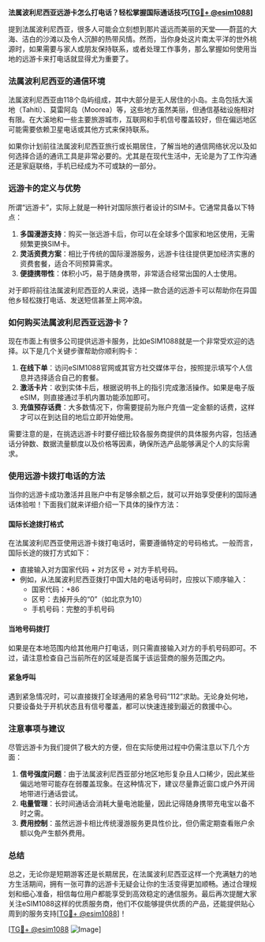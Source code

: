 **法属波利尼西亚远游卡怎么打电话？轻松掌握国际通话技巧[[TG💪+ @esim1088](https://t.me/s/esim1088)]**

提到法属波利尼西亚，很多人可能会立刻想到那片遥远而美丽的天堂——蔚蓝的大海、洁白的沙滩以及令人沉醉的热带风情。然而，当你身处这片南太平洋的世外桃源时，如果需要与家人或朋友保持联系，或者处理工作事务，那么掌握如何使用当地的远游卡来打电话就显得尤为重要了。

### 法属波利尼西亚的通信环境

法属波利尼西亚由118个岛屿组成，其中大部分是无人居住的小岛。主岛包括大溪地（Tahiti）、莫雷阿岛（Moorea）等，这些地方虽然美丽，但通信基础设施相对有限。在大溪地和一些主要旅游城市，互联网和手机信号覆盖较好，但在偏远地区可能需要依赖卫星电话或其他方式来保持联系。

如果你计划前往法属波利尼西亚旅行或长期居住，了解当地的通信网络状况以及如何选择合适的通讯工具是非常必要的。尤其是在现代生活中，无论是为了工作沟通还是家庭联络，手机已经成为不可或缺的一部分。

### 远游卡的定义与优势

所谓“远游卡”，实际上就是一种针对国际旅行者设计的SIM卡。它通常具备以下特点：

1. **多国漫游支持**：购买一张远游卡后，你可以在全球多个国家和地区使用，无需频繁更换SIM卡。
2. **灵活资费方案**：相比于传统的国际漫游服务，远游卡往往提供更加经济实惠的资费套餐，适合不同预算需求。
3. **便捷携带性**：体积小巧，易于随身携带，非常适合经常出国的人士使用。

对于即将前往法属波利尼西亚的人来说，选择一款合适的远游卡可以帮助你在异国他乡轻松拨打电话、发送短信甚至上网冲浪。

### 如何购买法属波利尼西亚远游卡？

现在市面上有很多公司提供远游卡服务，比如eSIM1088就是一个非常受欢迎的选择。以下是几个关键步骤帮助你顺利购卡：

1. **在线下单**：访问eSIM1088官网或其官方社交媒体平台，按照提示填写个人信息并选择适合自己的套餐。
2. **激活卡片**：收到实体卡后，根据说明书上的指引完成激活操作。如果是电子版eSIM，则直接通过手机内置功能添加即可。
3. **充值预存话费**：大多数情况下，你需要提前为账户充值一定金额的话费，这样才可以在到达目的地后立即开始使用。

需要注意的是，在挑选远游卡时要仔细比较各服务商提供的具体服务内容，包括通话分钟数、数据流量额度以及价格等因素，确保所选产品能够满足个人的实际需求。

### 使用远游卡拨打电话的方法

当你的远游卡成功激活并且账户中有足够余额之后，就可以开始享受便利的国际通话体验啦！下面我们就来详细介绍一下具体的操作方法：

#### 国际长途拨打格式

在法属波利尼西亚使用远游卡拨打电话时，需要遵循特定的号码格式。一般而言，国际长途的拨打方式如下：

- 直接输入对方国家代码 + 对方区号 + 对方手机号码。
- 例如，从法属波利尼西亚拨打中国大陆的电话号码时，应按以下顺序输入：
  - 国家代码：+86
  - 区号：去掉开头的“0”（如北京为10）
  - 手机号码：完整的手机号码

#### 当地号码拨打

如果是在本地范围内给其他用户打电话，则只需直接输入对方的手机号码即可。不过，请注意检查自己当前所在的区域是否属于该运营商的服务范围之内。

#### 紧急呼叫

遇到紧急情况时，可以直接拨打全球通用的紧急号码“112”求助。无论身处何地，只要设备处于开机状态且有信号覆盖，都可以快速连接到最近的救援中心。

### 注意事项与建议

尽管远游卡为我们提供了极大的方便，但在实际使用过程中仍需注意以下几个方面：

1. **信号强度问题**：由于法属波利尼西亚部分地区地形复杂且人口稀少，因此某些偏远地带可能存在弱覆盖现象。在这种情况下，建议尽量靠近窗口或户外开阔地带进行通话尝试。
2. **电量管理**：长时间通话会消耗大量电池能量，因此记得随身携带充电宝以备不时之需。
3. **费用控制**：虽然远游卡相比传统漫游服务更具性价比，但仍需定期查看账户余额以免产生额外费用。

### 总结

总之，无论你是短期游客还是长期居民，在法属波利尼西亚这样一个充满魅力的地方生活期间，拥有一张可靠的远游卡无疑会让你的生活变得更加顺畅。通过合理规划和细心准备，相信每位用户都能享受到高效稳定的通信服务。最后再次提醒大家关注eSIM1088这样的优质服务商，他们不仅能够提供优质的产品，还能提供贴心周到的服务支持[[TG💪+ @esim1088](https://t.me/s/esim1088)]！

[[TG💪+ @esim1088](https://t.me/s/esim1088) ![Image](https://i.postimg.cc/4NQfJmqS/Snipaste-2025-05-13-00-14-12.png)]